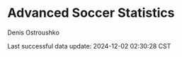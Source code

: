 # Advanced Soccer Statistics
Denis Ostroushko

<!-- gfm -->

Last successful data update: 2024-12-02 02:30:28 CST
